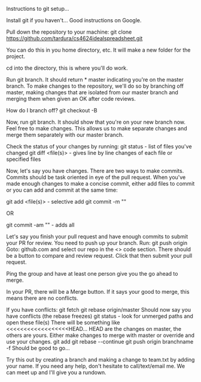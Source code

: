 Instructions to git setup...

Install git if you haven't... Good instructions on Google.

Pull down the repository to your machine:
git clone https://github.com/tardura/cs4624idealspreadsheet.git

You can do this in you home directory, etc. It will make a new folder
for the project.

cd into the directory, this is where you'll do work.

Run git branch.
It should return * master indicating you're on the master branch.
To make changes to the repository, we'll do so by branching off
master, making changes that are isolated from our master branch
and merging them when given an OK after code reviews.

How do I branch off?
git checkout -B <new branch name>

Now, run git branch.
It should show that you're on your new branch now.
Feel free to make changes. This allows us to make separate changes and merge them
separately with our master branch.

Check the status of your changes by running:
git status - list of files you've changed
git diff <file(s)> - gives line by line changes of each file or specified files

Now, let's say you have changes. There are two ways to make commits.
Commits should be task oriented in eye of the pull request.
When you've made enough changes to make a concise commit, either add
files to commit or you can add and commit at the same time:

git add <file(s)> - selective add
git commit -m "<message>"

OR

git commit -am "<message>" - adds all

Let's say you finish your pull request and have enough commits to submit your
PR for review. You need to push up your branch.
Run: git push origin <your branch name>
Goto: github.com and select our repo in the <> code section.
There should be a button to compare and review request.
Click that then submit your pull request.

Ping the group and have at least one person give you the go ahead to
merge.

In your PR, there will be a Merge button. If it says your good to merge, this
means there are no conflicts.

If you have conflicts:
git fetch
git rebase origin/master
Should now say you have conflicts (the rebase freezes)
git status - look for unmerged paths and open these file(s)
There will be something like <<<<<<<<<<<<<<<<<<HEAD...
HEAD are the changes on master, the others are yours. Either make changes
to merge with master or override and use your changes.
git add <all the files that had conflicts>
git rebase --continue
git push origin branchname -f
Should be good to go...

Try this out by creating a branch and making a change to team.txt by adding
your name. If you need any help, don't hesitate to call/text/email me. We can
meet up and I'll give you a rundown.
